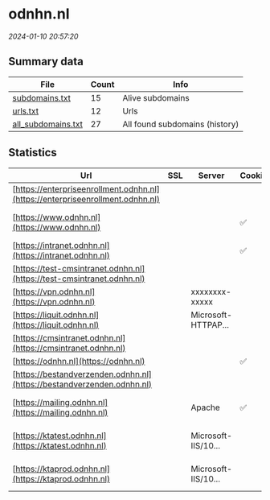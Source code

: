 # odnhn.nl
*2024-01-10 20:57:20*
## Summary data
| File       | Count | Info |
|------------|-------|------|
|[subdomains.txt](/data/odnhn.nl/subdomains.txt)|15|Alive subdomains|
|[urls.txt](/data/odnhn.nl/urls.txt)|12|Urls|
|[all_subdomains.txt](/data/odnhn.nl/all_subdomains.txt)|27|All found subdomains (history)|
## Statistics
| Url | SSL | Server | Cookie | HSTS | CSP | XFO | XXP | RP | Tech |Title |
|------------|-------|------|------|------|------|------|------|------|------|------|
|[https://enterpriseenrollment.odnhn.nl](https://enterpriseenrollment.odnhn.nl)| || | | | | |:white_check_mark: |HSTS||
|[https://www.odnhn.nl](https://www.odnhn.nl)| ||:white_check_mark: |:white_check_mark: |:white_check_mark: |:white_check_mark: |:white_check_mark: |Apache Tomcat Gr...|Home - OD NHN|
|[https://intranet.odnhn.nl](https://intranet.odnhn.nl)| ||:white_check_mark: |:white_check_mark: | |:white_check_mark: |:white_check_mark: |:white_check_mark: |HSTS||
|[https://test-cmsintranet.odnhn.nl](https://test-cmsintranet.odnhn.nl)| || |:white_check_mark: |:white_check_mark: |:white_check_mark: |:white_check_mark: |HSTS|403 - Forbidden:...|
|[https://vpn.odnhn.nl](https://vpn.odnhn.nl)| |xxxxxxxx-xxxxx| |:white_check_mark: |:warning: |:white_check_mark: |:white_check_mark: |:white_check_mark: |HSTS||
|[https://liquit.odnhn.nl](https://liquit.odnhn.nl)| |Microsoft-HTTPAP...| | | | | |:white_check_mark: |Bootstrap:4 HSTS...|Liquit Workspace|
|[https://cmsintranet.odnhn.nl](https://cmsintranet.odnhn.nl)| || |:white_check_mark: |:white_check_mark: |:white_check_mark: |:white_check_mark: |HSTS|403 - Forbidden:...|
|[https://odnhn.nl](https://odnhn.nl)| ||:white_check_mark: |:white_check_mark: |:white_check_mark: |:white_check_mark: |:white_check_mark: |||
|[https://bestandverzenden.odnhn.nl](https://bestandverzenden.odnhn.nl)| || |:white_check_mark: |:warning: | |:white_check_mark: |:white_check_mark: |HSTS||
|[https://mailing.odnhn.nl](https://mailing.odnhn.nl)| |Apache|:white_check_mark: |:white_check_mark: |:white_check_mark: |:white_check_mark: |:white_check_mark: |Apache HTTP Serv...||
|[https://ktatest.odnhn.nl](https://ktatest.odnhn.nl)| |Microsoft-IIS/10...| | | | | |:white_check_mark: |IIS:10.0 Microso...|IIS Windows Serv...|
|[https://ktaprod.odnhn.nl](https://ktaprod.odnhn.nl)| |Microsoft-IIS/10...| | | | | |:white_check_mark: |IIS:10.0 Microso...|IIS Windows Serv...|